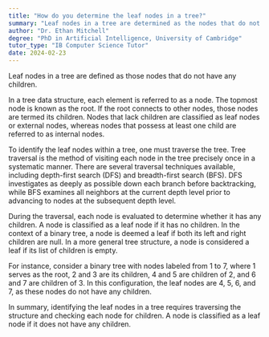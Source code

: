 ```yaml
---
title: "How do you determine the leaf nodes in a tree?"
summary: "Leaf nodes in a tree are determined as the nodes that do not have any children."
author: "Dr. Ethan Mitchell"
degree: "PhD in Artificial Intelligence, University of Cambridge"
tutor_type: "IB Computer Science Tutor"
date: 2024-02-23
---
```


Leaf nodes in a tree are defined as those nodes that do not have any children.

In a tree data structure, each element is referred to as a node. The topmost node is known as the root. If the root connects to other nodes, those nodes are termed its children. Nodes that lack children are classified as leaf nodes or external nodes, whereas nodes that possess at least one child are referred to as internal nodes.

To identify the leaf nodes within a tree, one must traverse the tree. Tree traversal is the method of visiting each node in the tree precisely once in a systematic manner. There are several traversal techniques available, including depth-first search (DFS) and breadth-first search (BFS). DFS investigates as deeply as possible down each branch before backtracking, while BFS examines all neighbors at the current depth level prior to advancing to nodes at the subsequent depth level.

During the traversal, each node is evaluated to determine whether it has any children. A node is classified as a leaf node if it has no children. In the context of a binary tree, a node is deemed a leaf if both its left and right children are null. In a more general tree structure, a node is considered a leaf if its list of children is empty.

For instance, consider a binary tree with nodes labeled from $1$ to $7$, where $1$ serves as the root, $2$ and $3$ are its children, $4$ and $5$ are children of $2$, and $6$ and $7$ are children of $3$. In this configuration, the leaf nodes are $4$, $5$, $6$, and $7$, as these nodes do not have any children.

In summary, identifying the leaf nodes in a tree requires traversing the structure and checking each node for children. A node is classified as a leaf node if it does not have any children.
    